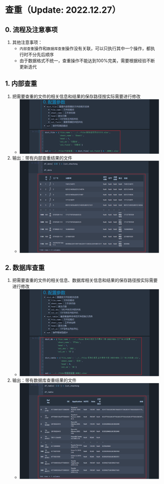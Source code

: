 # 查重（Update: 2022.12.27）
## 0. 流程及注意事项
1. 其他注意事项：
    - `内部查重`操作和`数据库查重`操作没有关联，可以只执行其中一个操作，都执行时不分先后顺序
    - 由于数据格式不统一，查重操作不能达到100%完美，需要根据经验不断更新迭代

## 1. 内部查重
1. 把需要查重的文件的相关信息和结果的保存路径按实际需要进行修改
    - ![alt pic_1_1](./pic/pic_1_1.png)
2. 输出：带有内部查重结果的文件
    - ![alt pic_1_2](./pic/pic_1_2.png)

## 2. 数据库查重
1. 把需要查重的文件的相关信息、数据库相关信息和结果的保存路径按实际需要进行修改
    - ![alt pic_2_1](./pic/pic_2_1.png)
2. 输出：带有数据库查重结果的文件
    - ![alt pic_2_2](./pic/pic_2_2.png)
